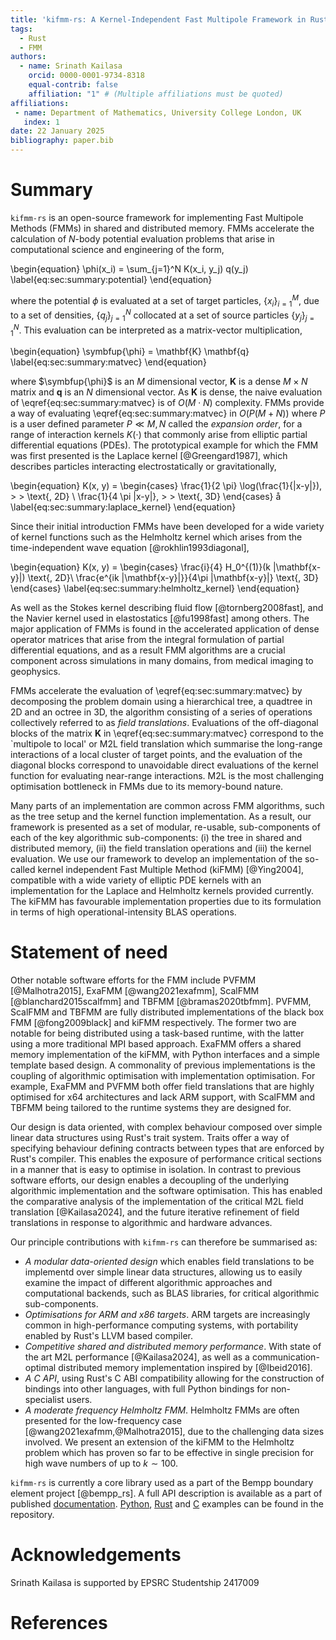 ```yaml
---
title: 'kifmm-rs: A Kernel-Independent Fast Multipole Framework in Rust'
tags:
  - Rust
  - FMM
authors:
  - name: Srinath Kailasa
    orcid: 0000-0001-9734-8318
    equal-contrib: false
    affiliation: "1" # (Multiple affiliations must be quoted)
affiliations:
 - name: Department of Mathematics, University College London, UK
   index: 1
date: 22 January 2025
bibliography: paper.bib
---
```


# Summary

`kifmm-rs` is an open-source framework for implementing Fast Multipole Methods (FMMs) in shared and distributed memory. FMMs accelerate the calculation of $N$-body potential evaluation problems that arise in computational science and engineering of the form,

\begin{equation}
    \phi(x_i) = \sum_{j=1}^N K(x_i, y_j) q(y_j)
    \label{eq:sec:summary:potential}
\end{equation}

where the potential $\phi$ is evaluated at a set of target particles, $\{x_i\}_{i=1}^M$, due to a set of densities, $\{ q_j \}_{j=1}^N$ collocated at a set of source particles $\{y_j\}_{j=1}^N$. This evaluation can be interpreted as a matrix-vector multiplication,

\begin{equation}
    \symbfup{\phi} = \mathbf{K} \mathbf{q}
    \label{eq:sec:summary:matvec}
\end{equation}

where $\symbfup{\phi}$ is an $M$ dimensional vector, $\mathbf{K}$ is a dense $M \times N$ matrix and $\mathbf{q}$ is an $N$ dimensional vector. As $\mathbf{K}$ is dense, the naive evaluation of \eqref{eq:sec:summary:matvec} is of $O(M \cdot N)$ complexity. FMMs provide a way of evaluating \eqref{eq:sec:summary:matvec} in $O(P(M+N))$ where $P$ is a user defined parameter $P \ll M, N$ called the _expansion order_, for a range of interaction kernels $K(\cdot)$ that commonly arise from elliptic partial differential equations (PDEs). The prototypical example for which the FMM was first presented is the Laplace kernel [@Greengard1987], which describes particles interacting electrostatically or gravitationally,

\begin{equation}
    K(x, y) = \begin{cases}
	\frac{1}{2 \pi} \log(\frac{1}{\|x-y\|}),  \> \> \text{, 2D} \\
	\frac{1}{4 \pi \|x-y\|}, \> \> \text{, 3D}
    \end{cases}
å    \label{eq:sec:summary:laplace_kernel}
\end{equation}

Since their initial introduction FMMs have been developed for a wide variety of kernel functions such as the Helmholtz kernel which arises from the time-independent wave equation [@rokhlin1993diagonal],

\begin{equation}
    K(x, y) = \begin{cases}
      \frac{i}{4} H_0^{(1)}(k |\mathbf{x-y}|)  \text{, 2D}\\
        \frac{e^{ik |\mathbf{x-y}|}}{4\pi |\mathbf{x-y}|}  \text{, 3D}
  \end{cases}
  \label{eq:sec:summary:helmholtz_kernel}
\end{equation}

As well as the Stokes kernel describing fluid flow [@tornberg2008fast], and the Navier kernel used in elastostatics [@fu1998fast] among others. The major application of FMMs is found in the accelerated application of dense operator matrices that arise from the integral formulation of partial differential equations, and as a result FMM algorithms are a crucial component across simulations in many domains, from medical imaging to geophysics.

FMMs accelerate the evaluation of \eqref{eq:sec:summary:matvec} by decomposing the problem domain using a hierarchical tree, a quadtree in 2D and an octree in 3D, the algorithm consisting of a series of operations collectively referred to as _field translations_. Evaluations of the off-diagonal blocks of the matrix $\mathbf{K}$ in \eqref{eq:sec:summary:matvec} correspond to the `multipole to local' or M2L field translation which summarise the long-range interactions of a local cluster of target points, and the evaluation of the diagonal blocks correspond to unavoidable direct evaluations of the kernel function for evaluating near-range interactions. M2L is the most challenging optimisation bottleneck in FMMs due to its memory-bound nature.

Many parts of an implementation are common across FMM algorithms, such as the tree setup and the kernel function implementation. As a result, our framework is presented as a set of modular, re-usable, sub-components of each of the key algorithmic sub-components: (i) the tree in shared and distributed memory, (ii) the field translation operations and (iii) the kernel evaluation. We use our framework to develop an implementation of the so-called kernel independent Fast Multiple Method (kiFMM) [@Ying2004], compatible with a wide variety of elliptic PDE kernels with an implementation for the Laplace and Helmholtz kernels provided currently. The kiFMM has favourable implementation properties due to its formulation in terms of high operational-intensity BLAS operations.

# Statement of need

Other notable software efforts for the FMM include PVFMM [@Malhotra2015], ExaFMM [@wang2021exafmm], ScalFMM [@blanchard2015scalfmm] and TBFMM [@bramas2020tbfmm]. PVFMM, ScalFMM and TBFMM are fully distributed implementations of the black box FMM [@fong2009black] and kiFMM respectively. The former two are notable for being distributed using a task-based runtime, with the latter using a more traditional MPI based approach. ExaFMM offers a shared memory implementation of the kiFMM, with Python interfaces and a simple template based design. A commonality of previous implementations is the coupling of algorithmic optimisation with implementation optimisation. For example, ExaFMM and PVFMM both offer field translations that are highly optimised for x64 architectures and lack ARM support, with ScalFMM and TBFMM being tailored to the runtime systems they are designed for.

Our design is data oriented, with complex behaviour composed over simple linear data structures using Rust's trait system. Traits offer a way of specifying behaviour defining contracts between types that are enforced by Rust's compiler. This enables the exposure of performance critical sections in a manner that is easy to optimise in isolation. In contrast to previous software efforts, our design enables a decoupling of the underlying algorithmic implementation and the software optimisation. This has enabled the comparative analysis of the implementation of the critical M2L field translation [@Kailasa2024], and the future iterative refinement of field translations in response to algorithmic and hardware advances.

Our principle contributions with `kifmm-rs` can therefore be summarised as:

- _A modular data-oriented design_ which enables field translations to be implementd over simple linear data structures, allowing us to easily examine the impact of different algorithmic approaches and computational backends, such as BLAS libraries, for critical algorithmic sub-components.
- _Optimisations for ARM and x86 targets_. ARM targets are increasingly common in high-performance computing systems, with portability enabled by Rust's LLVM based compiler.
- _Competitive shared and distributed memory performance_. With state of the art M2L performance [@Kailasa2024], as well as a communication-optimal distributed memory implementation inspired by [@Ibeid2016].
- _A C API_, using Rust's C ABI compatibility allowing for the construction of bindings into other languages, with full Python bindings for non-specialist users.
- _A moderate frequency Helmholtz FMM_. Helmholtz FMMs are often presented for the low-frequency case [@wang2021exafmm,@Malhotra2015], due to the challenging data sizes involved. We present an extension of the kiFMM to the Helmholtz problem which has proven so far to be effective in single precision for high wave numbers of up to $k \sim 100$.

`kifmm-rs` is currently a core library used as a part of the Bempp boundary element project [@bempp_rs]. A full API description is available as a part of published [documentation](https://bempp.github.io/kifmm/kifmm/index.html). [Python](https://github.com/bempp/kifmm/tree/main/kifmm/python/examples), [Rust](https://github.com/bempp/kifmm/tree/main/kifmm/examples) and [C](https://github.com/bempp/kifmm/tree/main/kifmm/c) examples can be found in the repository.

# Acknowledgements

Srinath Kailasa is supported by EPSRC Studentship 2417009

# References